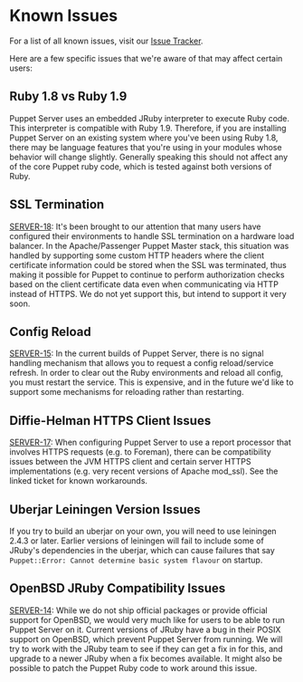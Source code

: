 Known Issues
=====

For a list of all known issues, visit our [Issue Tracker](https://tickets.puppetlabs.com/browse/SERVER).

Here are a few specific issues that we're aware of that may affect certain users:

Ruby 1.8 vs Ruby 1.9
-----

Puppet Server uses an embedded JRuby interpreter to execute Ruby code.  This
interpreter is compatible with Ruby 1.9.  Therefore, if you are installing
Puppet Server on an existing system where you've been using Ruby 1.8, there may
be language features that you're using in your modules whose behavior will change
slightly.  Generally speaking this should not affect any of the core Puppet ruby
code, which is tested against both versions of Ruby.

SSL Termination
-----

[SERVER-18](https://tickets.puppetlabs.com/browse/SERVER-18): It's been brought
to our attention that many users have configured their environments to handle
SSL termination on a hardware load balancer.  In the Apache/Passenger Puppet
Master stack, this situation was handled by supporting some custom HTTP headers
where the client certificate information could be stored when the SSL was
terminated, thus making it possible for Puppet to continue to perform authorization
checks based on the client certificate data even when communicating via HTTP
instead of HTTPS.  We do not yet support this, but intend to support it very soon.


Config Reload
-----

[SERVER-15](https://tickets.puppetlabs.com/browse/SERVER-15): In the current
builds of Puppet Server, there is no signal handling mechanism
that allows you to request a config reload/service refresh.  In order to
clear out the Ruby environments and reload all config, you must restart the
service.  This is expensive, and in the future we'd like to support some mechanisms
for reloading rather than restarting.

Diffie-Helman HTTPS Client Issues
-----

[SERVER-17](https://tickets.puppetlabs.com/browse/SERVER-17): When configuring
Puppet Server to use a report processor that involves HTTPS requests (e.g. to
Foreman), there can be compatibility issues between the JVM HTTPS client and
certain server HTTPS implementations (e.g. very recent versions of Apache mod_ssl).
See the linked ticket for known workarounds.

Uberjar Leiningen Version Issues
-----
If you try to build an uberjar on your own, you will need to use leiningen 2.4.3
or later.  Earlier versions of leiningen will fail to include some of JRuby's
dependencies in the uberjar, which can cause failures that say
`Puppet::Error: Cannot determine basic system flavour` on startup.

OpenBSD JRuby Compatibility Issues
-----

[SERVER-14](https://tickets.puppetlabs.com/browse/SERVER-14): While we do not ship
official packages or provide official support for OpenBSD, we would very much
like for users to be able to run Puppet Server on it.  Current versions of JRuby
have a bug in their POSIX support on OpenBSD, which prevent Puppet Server from
running.  We will try to work with the JRuby team to see if they can get a fix
in for this, and upgrade to a newer JRuby when a fix becomes available.  It might
also be possible to patch the Puppet Ruby code to work around this issue.